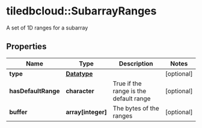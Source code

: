 # tiledbcloud::SubarrayRanges

A set of 1D ranges for a subarray
## Properties
Name | Type | Description | Notes
------------ | ------------- | ------------- | -------------
**type** | [**Datatype**](Datatype.md) |  | [optional] 
**hasDefaultRange** | **character** | True if the range is the default range | [optional] 
**buffer** | **array[integer]** | The bytes of the ranges | [optional] 


